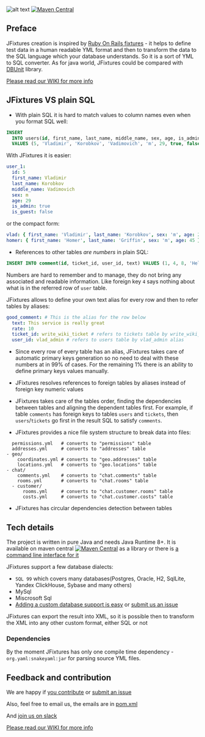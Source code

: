 ![alt text](https://travis-ci.org/vkorobkov/jfixtures.svg?branch=master "Build status")
[![Maven Central](https://maven-badges.herokuapp.com/maven-central/cz.jirutka.rsql/rsql-parser/badge.svg)](https://maven-badges.herokuapp.com/maven-central/com.github.vkorobkov/jfixtures)

## Preface 
JFixtures creation is inspired by [Ruby On Rails fixtures](http://api.rubyonrails.org/v3.2/classes/ActiveRecord/Fixtures.html) - it helps to define test data in a human readable YML format and then to transform the data to the SQL language which your database understands. So it is a sort of YML to SQL converter.
As for java world, JFixtures could be compared with [DBUnit](http://dbunit.sourceforge.net/) library.

[Please read our WIKI for more info](https://github.com/vkorobkov/jfixtures/wiki)

## JFixtures VS plain SQL
* With plain SQL it is hard to match values to column names even when you format SQL well:
```sql
INSERT 
  INTO users(id, first_name, last_name, middle_name, sex, age, is_admin, is_guest) 
  VALUES (5, 'Vladimir', 'Korobkov', 'Vadimovich', 'm', 29, true, false); 
```
With JFixtures it is easier:
```yml
user_1:
  id: 5
  first_name: Vladimir
  last_name: Korobkov
  middle_name: Vadimovich
  sex: m
  age: 29
  is_admin: true
  is_guest: false
```
or the compact form:
```yml
vlad: { first_name: 'Vladimir', last_name: 'Korobkov', sex: 'm', age: 29 }
homer: { first_name: 'Homer', last_name: 'Griffin', sex: 'm', age: 45 }
```
* References to other tables _are numbers_ in plain SQL:
```sql
INSERT INTO comment(id, ticket_id, user_id, text) VALUES (1, 4, 8, 'Hello, world');
```
Numbers are hard to remember and to manage, they do not bring any associated and readable information. Like foreign key `4` says nothing about what is in the referred row of `user` table.

JFixtures allows to define your own text alias for every row and then to refer tables by aliases:
```yml
good_comment: # This is the alias for the row below
  text: This service is really great
  rate: 10
  ticket_id: write_wiki_ticket # refers to tickets table by write_wiki_ticket alias
  user_id: vlad_admin # refers to users table by vlad_admin alias
```

* Since every row of every table has an alias, JFixtures takes care of automatic primary keys generation so no need to deal with these numbers at in 99% of cases. For the remaining 1% there is an ability to define primary keys values manually.

* JFixtures resolves references to foreign tables by aliases instead of foreign key numeric values

* JFixtures takes care of the tables order, finding the dependencies between tables and aligning the dependent tables first. For example, if table `comments` has foreign keys to tables `users` and `tickets`, then `users`/`tickets` go first in the result SQL to satisfy `comments`.

* JFixtures provides a nice file system structure to break data into files:
```
  permissions.yml   # converts to "permissions" table
  addresses.yml     # converts to "addresses" table
- geo/ 
    coordinates.yml # converts to "geo.addresses" table
    locations.yml   # converts to "geo.locations" table
- chat/
    comments.yml    # converts to "chat.comments" table
    rooms.yml       # converts to "chat.rooms" table
  - customer/
      rooms.yml     # converts to "chat.customer.rooms" table
      costs.yml     # converts to "chat.customer.costs" table
``` 

* JFixtures has circular dependencies detection between tables

## Tech details
The project is written in pure Java and needs Java Runtime 8+. It is available on maven central [![Maven Central](https://maven-badges.herokuapp.com/maven-central/cz.jirutka.rsql/rsql-parser/badge.svg)](https://maven-badges.herokuapp.com/maven-central/com.github.vkorobkov/jfixtures) as a library or there is [a command line interface for it](https://github.com/vkorobkov/jfixtures-cmd)

JFixtures support a few database dialects:
* `SQL 99` which covers many databases(Postgres, Oracle, H2, SqlLite, Yandex ClickHouse, Sybase and many others)
* MySql
* Miscrosoft Sql 
* [Adding a custom database support is easy](https://github.com/vkorobkov/jfixtures/wiki/How-to-add-a-new-SQL-dialect) or [submit us an issue](https://github.com/vkorobkov/jfixtures/issues)

JFixtures can export the result into XML, so it is possible then to transform the XML into any other custom format, either SQL or not

### Dependencies
By the moment JFixtures has only one compile time dependency - `org.yaml:snakeyaml:jar` for parsing source YML files.

## Feedback and contribution
We are happy if [you contribute](https://github.com/vkorobkov/jfixtures/wiki/Contribution) or [submit an issue](https://github.com/vkorobkov/jfixtures/issues)

Also, feel free to email us, the emails are in [pom.xml](https://github.com/vkorobkov/jfixtures/blob/master/pom.xml)

And [join us on slack](https://jfixtures.slack.com)

[Please read our WIKI for more info](https://github.com/vkorobkov/jfixtures/wiki)

